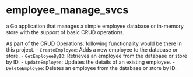 # employee_manage_svcs
a Go application that manages a simple employee database or in-memory store with the support of basic CRUD operations.

As part of the CRUD Operations: following functionality would be there in this project.
     - `CreateEmployee`: Adds a new employee to the database or store.
     - `GetEmployeeByID`: Retrieves an employee from the database or store by ID.
     - `UpdateEmployee`: Updates the details of an existing employee.
     - `DeleteEmployee`: Deletes an employee from the database or store by ID.